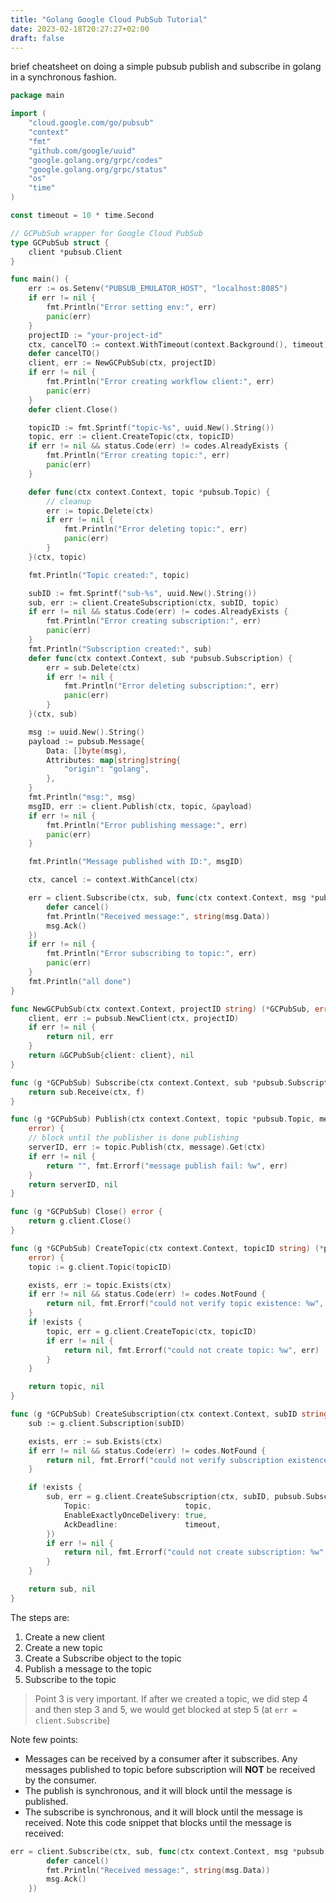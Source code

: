 ```yaml
---
title: "Golang Google Cloud PubSub Tutorial"
date: 2023-02-18T20:27:27+02:00
draft: false 
---
```


brief cheatsheet on doing a simple pubsub publish and subscribe in golang in a synchronous fashion.


```go
package main

import (
	"cloud.google.com/go/pubsub"
	"context"
	"fmt"
	"github.com/google/uuid"
	"google.golang.org/grpc/codes"
	"google.golang.org/grpc/status"
	"os"
	"time"
)

const timeout = 10 * time.Second

// GCPubSub wrapper for Google Cloud PubSub
type GCPubSub struct {
	client *pubsub.Client
}

func main() {
	err := os.Setenv("PUBSUB_EMULATOR_HOST", "localhost:8085")
	if err != nil {
		fmt.Println("Error setting env:", err)
		panic(err)
	}
	projectID := "your-project-id"
	ctx, cancelTO := context.WithTimeout(context.Background(), timeout)
	defer cancelTO()
	client, err := NewGCPubSub(ctx, projectID)
	if err != nil {
		fmt.Println("Error creating workflow client:", err)
		panic(err)
	}
	defer client.Close()

	topicID := fmt.Sprintf("topic-%s", uuid.New().String())
	topic, err := client.CreateTopic(ctx, topicID)
	if err != nil && status.Code(err) != codes.AlreadyExists {
		fmt.Println("Error creating topic:", err)
		panic(err)
	}

	defer func(ctx context.Context, topic *pubsub.Topic) {
		// cleanup
		err := topic.Delete(ctx)
		if err != nil {
			fmt.Println("Error deleting topic:", err)
			panic(err)
		}
	}(ctx, topic)

	fmt.Println("Topic created:", topic)

	subID := fmt.Sprintf("sub-%s", uuid.New().String())
	sub, err := client.CreateSubscription(ctx, subID, topic)
	if err != nil && status.Code(err) != codes.AlreadyExists {
		fmt.Println("Error creating subscription:", err)
		panic(err)
	}
	fmt.Println("Subscription created:", sub)
	defer func(ctx context.Context, sub *pubsub.Subscription) {
		err = sub.Delete(ctx)
		if err != nil {
			fmt.Println("Error deleting subscription:", err)
			panic(err)
		}
	}(ctx, sub)

	msg := uuid.New().String()
	payload := pubsub.Message{
		Data: []byte(msg),
		Attributes: map[string]string{
			"origin": "golang",
		},
	}
	fmt.Println("msg:", msg)
	msgID, err := client.Publish(ctx, topic, &payload)
	if err != nil {
		fmt.Println("Error publishing message:", err)
		panic(err)
	}

	fmt.Println("Message published with ID:", msgID)

	ctx, cancel := context.WithCancel(ctx)

	err = client.Subscribe(ctx, sub, func(ctx context.Context, msg *pubsub.Message) {
		defer cancel()
		fmt.Println("Received message:", string(msg.Data))
		msg.Ack()
	})
	if err != nil {
		fmt.Println("Error subscribing to topic:", err)
		panic(err)
	}
	fmt.Println("all done")
}

func NewGCPubSub(ctx context.Context, projectID string) (*GCPubSub, error) {
	client, err := pubsub.NewClient(ctx, projectID)
	if err != nil {
		return nil, err
	}
	return &GCPubSub{client: client}, nil
}

func (g *GCPubSub) Subscribe(ctx context.Context, sub *pubsub.Subscription, f func(ctx context.Context, msg *pubsub.Message)) error {
	return sub.Receive(ctx, f)
}

func (g *GCPubSub) Publish(ctx context.Context, topic *pubsub.Topic, message *pubsub.Message) (string,
	error) {
	// block until the publisher is done publishing
	serverID, err := topic.Publish(ctx, message).Get(ctx)
	if err != nil {
		return "", fmt.Errorf("message publish fail: %w", err)
	}
	return serverID, nil
}

func (g *GCPubSub) Close() error {
	return g.client.Close()
}

func (g *GCPubSub) CreateTopic(ctx context.Context, topicID string) (*pubsub.Topic,
	error) {
	topic := g.client.Topic(topicID)

	exists, err := topic.Exists(ctx)
	if err != nil && status.Code(err) != codes.NotFound {
		return nil, fmt.Errorf("could not verify topic existence: %w", err)
	}
	if !exists {
		topic, err = g.client.CreateTopic(ctx, topicID)
		if err != nil {
			return nil, fmt.Errorf("could not create topic: %w", err)
		}
	}

	return topic, nil
}

func (g *GCPubSub) CreateSubscription(ctx context.Context, subID string, topic *pubsub.Topic) (*pubsub.Subscription, error) {
	sub := g.client.Subscription(subID)

	exists, err := sub.Exists(ctx)
	if err != nil && status.Code(err) != codes.NotFound {
		return nil, fmt.Errorf("could not verify subscription existence: %w", err)
	}

	if !exists {
		sub, err = g.client.CreateSubscription(ctx, subID, pubsub.SubscriptionConfig{
			Topic:                     topic,
			EnableExactlyOnceDelivery: true,
			AckDeadline:               timeout,
		})
		if err != nil {
			return nil, fmt.Errorf("could not create subscription: %w", err)
		}
	}

	return sub, nil
}
```
The steps are:
1.  Create a new client
2. Create a new topic
3. Create a Subscribe object to the topic
4. Publish a message to the topic
5. Subscribe to the topic

>Point 3 is very important. If after we created a topic, we did step 4 and then step 3 and 5, we would get blocked at step 5 (at `err = client.Subscribe`)

Note few points:
-   Messages can be received by a consumer after it subscribes. Any messages published to topic before subscription will **NOT** be received by the consumer.
-   The publish is synchronous, and it will block until the message is published.
-  The subscribe is synchronous, and it will block until the message is received. Note this code snippet that blocks until the message is received:
```go
err = client.Subscribe(ctx, sub, func(ctx context.Context, msg *pubsub.Message) {
        defer cancel()
        fmt.Println("Received message:", string(msg.Data))
        msg.Ack()
    })
```
